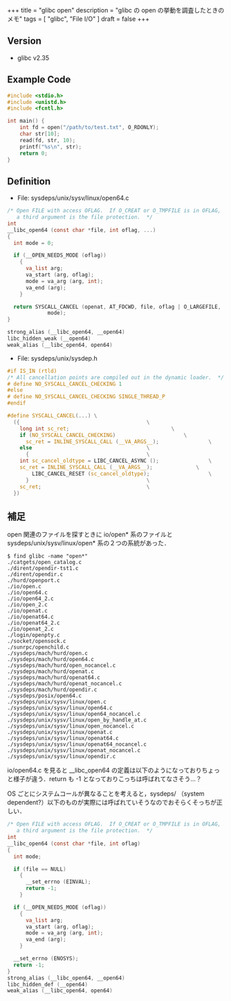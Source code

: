 +++
title = "glibc open"
description = "glibc の open の挙動を調査したときのメモ"
tags = [
  "glibc", "File I/O"
]
draft = false
+++

## Version

- glibc v2.35

## Example Code

```c
#include <stdio.h>
#include <unistd.h>
#include <fcntl.h>

int main() {
	int fd = open("/path/to/test.txt", O_RDONLY);
	char str[10];
	read(fd, str, 10);
	printf("%s\n", str);
	return 0;
}
```

## Definition

- File: sysdeps/unix/sysv/linux/open64.c

```c
/* Open FILE with access OFLAG.  If O_CREAT or O_TMPFILE is in OFLAG,
   a third argument is the file protection.  */
int
__libc_open64 (const char *file, int oflag, ...)
{
  int mode = 0;

  if (__OPEN_NEEDS_MODE (oflag))
    {
      va_list arg;
      va_start (arg, oflag);
      mode = va_arg (arg, int);
      va_end (arg);
    }

  return SYSCALL_CANCEL (openat, AT_FDCWD, file, oflag | O_LARGEFILE,
			 mode);
}

strong_alias (__libc_open64, __open64)
libc_hidden_weak (__open64)
weak_alias (__libc_open64, open64)
```

- File: sysdeps/unix/sysdep.h

```c
#if IS_IN (rtld)
/* All cancellation points are compiled out in the dynamic loader.  */
# define NO_SYSCALL_CANCEL_CHECKING 1
#else
# define NO_SYSCALL_CANCEL_CHECKING SINGLE_THREAD_P
#endif

#define SYSCALL_CANCEL(...) \
  ({									     \
    long int sc_ret;							     \
    if (NO_SYSCALL_CANCEL_CHECKING)					     \
      sc_ret = INLINE_SYSCALL_CALL (__VA_ARGS__); 			     \
    else								     \
      {									     \
	int sc_cancel_oldtype = LIBC_CANCEL_ASYNC ();			     \
	sc_ret = INLINE_SYSCALL_CALL (__VA_ARGS__);			     \
        LIBC_CANCEL_RESET (sc_cancel_oldtype);				     \
      }									     \
    sc_ret;								     \
  })
```

## 補足

open 関連のファイルを探すときに io/open* 系のファイルと sysdeps/unix/sysv/linux/open* 系の２つの系統があった．

```text
$ find glibc -name "open*"
./catgets/open_catalog.c
./dirent/opendir-tst1.c
./dirent/opendir.c
./hurd/openport.c
./io/open.c
./io/open64.c
./io/open64_2.c
./io/open_2.c
./io/openat.c
./io/openat64.c
./io/openat64_2.c
./io/openat_2.c
./login/openpty.c
./socket/opensock.c
./sunrpc/openchild.c
./sysdeps/mach/hurd/open.c
./sysdeps/mach/hurd/open64.c
./sysdeps/mach/hurd/open_nocancel.c
./sysdeps/mach/hurd/openat.c
./sysdeps/mach/hurd/openat64.c
./sysdeps/mach/hurd/openat_nocancel.c
./sysdeps/mach/hurd/opendir.c
./sysdeps/posix/open64.c
./sysdeps/unix/sysv/linux/open.c
./sysdeps/unix/sysv/linux/open64.c
./sysdeps/unix/sysv/linux/open64_nocancel.c
./sysdeps/unix/sysv/linux/open_by_handle_at.c
./sysdeps/unix/sysv/linux/open_nocancel.c
./sysdeps/unix/sysv/linux/openat.c
./sysdeps/unix/sysv/linux/openat64.c
./sysdeps/unix/sysv/linux/openat64_nocancel.c
./sysdeps/unix/sysv/linux/openat_nocancel.c
./sysdeps/unix/sysv/linux/opendir.c
```

io/open64.c を見ると __libc_open64 の定義は以下のようになっておりちょっと様子が違う．return も -1 となっておりこっちは呼ばれてなさそう...？

OS ごとにシステムコールが異なることを考えると，sysdeps/ （system dependent?）以下のものが実際には呼ばれていそうなのでおそらくそっちが正しい．

```c
/* Open FILE with access OFLAG.  If O_CREAT or O_TMPFILE is in OFLAG,
   a third argument is the file protection.  */
int
__libc_open64 (const char *file, int oflag)
{
  int mode;

  if (file == NULL)
    {
      __set_errno (EINVAL);
      return -1;
    }

  if (__OPEN_NEEDS_MODE (oflag))
    {
      va_list arg;
      va_start (arg, oflag);
      mode = va_arg (arg, int);
      va_end (arg);
    }

  __set_errno (ENOSYS);
  return -1;
}
strong_alias (__libc_open64, __open64)
libc_hidden_def (__open64)
weak_alias (__libc_open64, open64)
```
